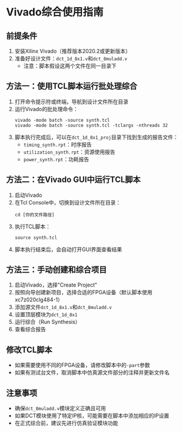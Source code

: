# Vivado综合使用指南

## 前提条件
1. 安装Xilinx Vivado（推荐版本2020.2或更新版本）
2. 准备好设计文件：`dct_1d_8x1.v`和`dct_8muladd.v`
   - 注意：脚本假设这两个文件在同一目录下

## 方法一：使用TCL脚本运行批处理综合

1. 打开命令提示符或终端，导航到设计文件所在目录
2. 运行Vivado的批处理命令：
   ```
   vivado -mode batch -source synth.tcl
   vivado -mode batch -source synth.tcl -tclargs -nthreads 32
   ```
3. 脚本执行完成后，可以在`dct_1d_8x1_proj`目录下找到生成的报告文件：
   - `timing_synth.rpt`：时序报告
   - `utilization_synth.rpt`：资源使用报告
   - `power_synth.rpt`：功耗报告

## 方法二：在Vivado GUI中运行TCL脚本

1. 启动Vivado
2. 在Tcl Console中，切换到设计文件所在目录：
   ```
   cd [你的文件路径]
   ```
3. 执行TCL脚本：
   ```
   source synth.tcl
   ```
4. 脚本执行结束后，会自动打开GUI界面查看结果

## 方法三：手动创建和综合项目

1. 启动Vivado，选择"Create Project"
2. 按照向导创建新项目，选择合适的FPGA设备（默认脚本使用xc7z020clg484-1）
3. 添加源文件`dct_1d_8x1.v`和`dct_8muladd.v`
4. 设置顶层模块为`dct_1d_8x1`
5. 运行综合（Run Synthesis）
6. 查看综合报告

## 修改TCL脚本
- 如果需要使用不同的FPGA设备，请修改脚本中的`-part`参数
- 如果有测试台文件，取消脚本中仿真源文件部分的注释并更新文件名

## 注意事项
- 确保`dct_8muladd.v`模块定义正确且可用
- 如果DCT模块使用了特定IP核，可能需要在脚本中添加相应的IP设置
- 在正式综合前，建议先进行仿真验证模块功能 